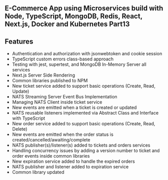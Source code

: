 ## E-Commerce App using Microservices build with Node, TypeScript, MongoDB, Redis, React, Next.js, Docker and Kubernetes Part13

## Features

- Authentication and authorization with jsonwebtoken and cookie session
-  TypeScript custom errors class-based approach
- Testing with jest, supertest, and MongoDB In-Memory Server all services
- Next.js Server Side Rendering
- Common libraries published to NPM
- New ticket service added to support basic operations (Create, Read, Update)
- NATS Streaming Server Event Bus Implementation
- Managing NATS Client inside ticket service
- New events are emitted when a ticket is created or updated
- NATS reusable listeners implemented via Abstract Class and Interface with TypeScript
- New order service added to support basic operations (Create, Read, Delete)
- New events are emitted when the order status is created/cancelled/awaiting/complete
- NATS publisher(s)/listener(s) added to tickets and orders services
- Handling concurrency issues by adding a version number to ticket and order events inside common libraries
- New expiration service added to handle the expired orders
- NATS publisher and listener added to expiration service
- Common library updated
